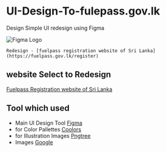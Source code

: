 


# UI-Design-To-fulepass.gov.lk

Design Simple UI redesign using Figma

![Figma Logo](https://www.bookmarks.design/media/image/figma.jpg)

```Redesign - [fuelpass registration website of Sri Lanka](https://fuelpass.gov.lk/register)```

## website Select to Redesign

[Fuelpass Registration website of Sri Lanka](https://fuelpass.gov.lk/register)

## Tool which used

- Main UI Design Tool [Figma](https://www.figma.com/)
- for Color Pallettes [Coolors](https://coolors.co/)
- for Illustration Images [Pngtree](https://pngtree.com/)
- Images [Google](https://www.google.lk/imghp?hl=en&authuser=0&ogbl)



